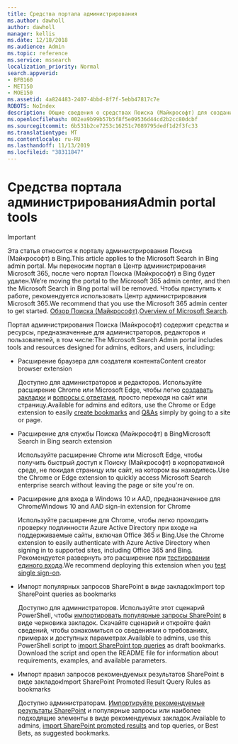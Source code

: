 ```yaml
---
title: Средства портала администрирования
ms.author: dawholl
author: dawholl
manager: kellis
ms.date: 12/18/2018
ms.audience: Admin
ms.topic: reference
ms.service: mssearch
localization_priority: Normal
search.appverid:
- BFB160
- MET150
- MOE150
ms.assetid: 4a824483-2407-4bbd-8f7f-5ebb47817c7e
ROBOTS: NoIndex
description: Общие сведения о средствах Поиска (Майкрософт) для создания и импорта результатов, автоматического входа и поиска из любого расположения
ms.openlocfilehash: 002ea9b99b57b5f8f5e09536d44cd2b2cc80dcbf
ms.sourcegitcommit: 6b531b2ce7253c16251c7089795dedf1d2f3fc33
ms.translationtype: MT
ms.contentlocale: ru-RU
ms.lasthandoff: 11/13/2019
ms.locfileid: "38311847"
---
```

# <a name="admin-portal-tools"></a><span data-ttu-id="5bd6b-103">Средства портала администрирования</span><span class="sxs-lookup"><span data-stu-id="5bd6b-103">Admin portal tools</span></span>

> [!IMPORTANT]
> <span data-ttu-id="5bd6b-104">Эта статья относится к порталу администрирования Поиска (Майкрософт) в Bing.</span><span class="sxs-lookup"><span data-stu-id="5bd6b-104">This article applies to the Microsoft Search in Bing admin portal.</span></span> <span data-ttu-id="5bd6b-105">Мы переносим портал в Центр администрирования Microsoft 365, после чего портал Поиска (Майкрософт) в Bing будет удален.</span><span class="sxs-lookup"><span data-stu-id="5bd6b-105">We’re moving the portal to the Microsoft 365 admin center, and then the Microsoft Search in Bing portal will be removed.</span></span> <span data-ttu-id="5bd6b-106">Чтобы приступить к работе, рекомендуется использовать Центр администрирования Microsoft 365.</span><span class="sxs-lookup"><span data-stu-id="5bd6b-106">We recommend that you use the Microsoft 365 admin center to get started.</span></span> <span data-ttu-id="5bd6b-107">[Обзор Поиска (Майкрософт)](overview-microsoft-search.md).</span><span class="sxs-lookup"><span data-stu-id="5bd6b-107">[Overview of Microsoft Search](overview-microsoft-search.md).</span></span>
    
<span data-ttu-id="5bd6b-108">Портал администрирования Поиска (Майкрософт) содержит средства и ресурсы, предназначенные для администраторов, редакторов и пользователей, в том числе:</span><span class="sxs-lookup"><span data-stu-id="5bd6b-108">The Microsoft Search Admin portal includes tools and resources designed for admins, editors, and users, including:</span></span>
  
- <span data-ttu-id="5bd6b-109">Расширение браузера для создателя контента</span><span class="sxs-lookup"><span data-stu-id="5bd6b-109">Content creator browser extension</span></span>
    
    <span data-ttu-id="5bd6b-110">Доступно для администраторов и редакторов. Используйте расширение Chrome или Microsoft Edge, чтобы легко [создавать закладки](create-bookmarks.md) и [вопросы с ответами](create-qas.md), просто переходя на сайт или страницу.</span><span class="sxs-lookup"><span data-stu-id="5bd6b-110">Available for admins and editors, use the Chrome or Edge extension to easily [create bookmarks](create-bookmarks.md) and [Q&As](create-qas.md) simply by going to a site or page.</span></span> 
    
- <span data-ttu-id="5bd6b-111">Расширение для службы Поиска (Майкрософт) в Bing</span><span class="sxs-lookup"><span data-stu-id="5bd6b-111">Microsoft Search in Bing search extension</span></span>
    
    <span data-ttu-id="5bd6b-112">Используйте расширение Chrome или Microsoft Edge, чтобы получить быстрый доступ к Поиску (Майкрософт) в корпоративной среде, не покидая страницу или сайт, на котором вы находитесь.</span><span class="sxs-lookup"><span data-stu-id="5bd6b-112">Use the Chrome or Edge extension to quickly access Microsoft Search enterprise search without leaving the page or site you're on.</span></span>
    
- <span data-ttu-id="5bd6b-113">Расширение для входа в Windows 10 и AAD, предназначенное для Chrome</span><span class="sxs-lookup"><span data-stu-id="5bd6b-113">Windows 10 and AAD sign-in extension for Chrome</span></span>
    
    <span data-ttu-id="5bd6b-114">Используйте расширение для Chrome, чтобы легко проходить проверку подлинности Azure Active Directory при входе на поддерживаемые сайты, включая Office 365 и Bing.</span><span class="sxs-lookup"><span data-stu-id="5bd6b-114">Use the Chrome extension to easily authenticate with Azure Active Directory when signing in to supported sites, including Office 365 and Bing.</span></span> <span data-ttu-id="5bd6b-115">Рекомендуется развернуть это расширение при [тестировании единого входа](test-single-sign-on.md).</span><span class="sxs-lookup"><span data-stu-id="5bd6b-115">We recommend deploying this extension when you [test single sign-on](test-single-sign-on.md).</span></span>
    
- <span data-ttu-id="5bd6b-116">Импорт популярных запросов SharePoint в виде закладок</span><span class="sxs-lookup"><span data-stu-id="5bd6b-116">Import top SharePoint queries as bookmarks</span></span>
    
    <span data-ttu-id="5bd6b-p103">Доступно для администраторов. Используйте этот сценарий PowerShell, чтобы [импортировать популярные запросы SharePoint](import-sharepoint-promoted-results-and-top-queries.md) в виде черновика закладок. Скачайте сценарий и откройте файл сведений, чтобы ознакомиться со сведениями о требованиях, примерах и доступных параметрах.</span><span class="sxs-lookup"><span data-stu-id="5bd6b-p103">Available to admins, use this PowerShell script to [import SharePoint top queries](import-sharepoint-promoted-results-and-top-queries.md) as draft bookmarks. Download the script and open the README file for information about requirements, examples, and available parameters.</span></span> 
    
- <span data-ttu-id="5bd6b-119">Импорт правил запросов рекомендуемых результатов SharePoint в виде закладок</span><span class="sxs-lookup"><span data-stu-id="5bd6b-119">Import SharePoint Promoted Result Query Rules as bookmarks</span></span>
    
    <span data-ttu-id="5bd6b-120">Доступно администраторам. [Импортируйте рекомендуемые результаты SharePoint](import-sharepoint-promoted-results-and-top-queries.md) и популярные запросы или наиболее подходящие элементы в виде рекомендуемых закладок.</span><span class="sxs-lookup"><span data-stu-id="5bd6b-120">Available to admins, [import SharePoint promoted results](import-sharepoint-promoted-results-and-top-queries.md) and top queries, or Best Bets, as suggested bookmarks.</span></span> 

  

